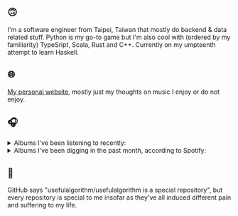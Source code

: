 ## 🙃

I'm a software engineer from Taipei, Taiwan that mostly do backend & data related stuff. Python is my go-to game but I'm also cool with (ordered by my familiarity) TypeSript, Scala, Rust and C++. Currently on my umpteenth attempt to learn Haskell.

## 🌐

[My personal website](https://usefulalgorithm.github.io/), mostly just my thoughts on music I enjoy or do not enjoy.

## 🎧

<details>
<summary>Albums I've been listening to recently:</summary>

- _A Primer of Holy Words_, by Thou
- _IOX_, by LA Timpa
- _Genuine Dexterity_, by Kenny Segal, K-The-I???
- _Pruning_, by Memotone
- _(What's The Story) Morning Glory? [Remastered]_, by Oasis
- _Gift Songs_, by Jefre Cantu-Ledesma
- _Romance in the Age of Adaptive Feedback_, by Unspecified Enemies
- _THE BOOK 2_, by YOASOBI
- _THE BOOK_, by YOASOBI
- _歪曲_, by Shing02
- _Orange Barrel Action_, by Theo Parrish
- _End of the Middle_, by Richard Dawson

</details>

<details>
<summary>Albums I've been digging in the past month, according to Spotify:</summary>

- _Only Good Dreams for Me_, by Zaumne
- _第八作品集『無題』_, by downy
- _如果每天都可以 happy happy 誰想要sad:＊- 合作的秘密_, by 陳嫺靜
- _End of the Middle_, by Richard Dawson
- _Genuine Dexterity_, by Kenny Segal, K-The-I???
- _Gift Songs_, by Jefre Cantu-Ledesma
- _Halo On The Inside_, by Circuit des Yeux
- _Decide Which Way The Eyes Are Looking_, by Lina Tullgren
- _This Is the Album of a Band Called Adebisi Shank_, by Adebisi Shank
- _(What's The Story) Morning Glory? [Remastered]_, by Oasis
- _Cowards_, by Squid
- _Dead Channel Sky_, by clipping.
- _Exivious_, by Exivious
- _Goyard Ibn Said_, by Ghais Guevara
- _Start A Band_, by Adebisi Shank

</details>

## 💬

GitHub says "usefulalgorithm/usefulalgorithm is a special repository", but every repository is special to me insofar as they've all induced different pain and suffering to my life.